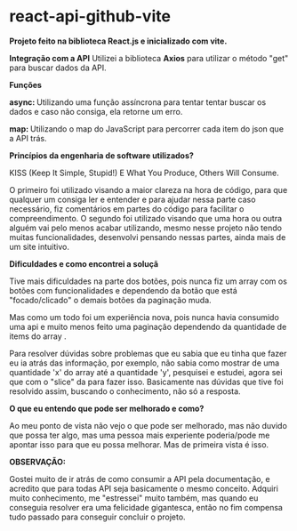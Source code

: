 # react-api-github-vite
<strong>Projeto feito na biblioteca React.js e inicializado com vite.</strong>

<strong>Integração com a API</strong>
Utilizei a biblioteca <strong>Axios</strong> para utilizar o método "get" para buscar dados da API.

<strong>Funções</strong>

<strong>async: </strong> Utilizando uma função assíncrona para tentar tentar buscar os dados e caso não consiga, ela retorne um erro.

<strong>map: </strong>Utilizando o map do JavaScript para percorrer cada item do json que a API trás.

<strong>Princípios da engenharia de software utilizados?</strong>

KISS (Keep It Simple, Stupid!) E What You Produce, Others Will Consume. 

O primeiro foi utilizado visando a maior clareza na hora de código, para que qualquer um consiga ler e entender e para ajudar nessa parte caso necessário, fiz comentários em partes do código para facilitar o compreendimento. 
O segundo foi utilizado visando que uma hora ou outra alguém vai pelo menos acabar utilizando, mesmo nesse projeto não tendo muitas funcionalidades, desenvolvi pensando nessas partes, ainda mais de um site intuitivo.

<strong>Dificuldades e como encontrei a soluçã </strong>

Tive mais dificuldades na parte dos botões, pois nunca fiz um array com os botões com funcionalidades e dependendo da botão que está "focado/clicado" o demais botões da paginação muda.  

Mas como um todo foi um experiência nova, pois nunca havia consumido uma api e muito menos feito uma paginação dependendo da quantidade de items do array . 

Para resolver dúvidas sobre problemas que eu sabia que eu tinha que fazer eu ia atrás das informação, por exemplo, não sabia como mostrar de uma quantidade 'x' do array até a quantidade 'y', pesquisei e estudei, agora sei que com o "slice" da para fazer isso. Basicamente nas dúvidas que tive foi resolvido assim, buscando o conhecimento, não só a resposta.

<strong>O que eu entendo que pode ser melhorado e como? </strong>

Ao meu ponto de vista não vejo o que pode ser melhorado, mas não duvido que possa ter algo, mas uma pessoa mais experiente poderia/pode me apontar isso para que eu possa melhorar. Mas de primeira vista é isso.

<strong>OBSERVAÇÃO:</strong>

Gostei muito de ir atrás de como consumir a API pela documentação, e acredito que para todas API seja basicamente o mesmo conceito. Adquiri muito conhecimento, me "estressei" muito também, mas quando eu conseguia resolver era uma felicidade gigantesca, então no fim compensa tudo passado para conseguir concluir o projeto. 
